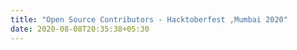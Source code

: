 ```yaml
---
title: "Open Source Contributors - Hacktoberfest ,Mumbai 2020"
date: 2020-08-08T20:35:38+05:30
---
```

